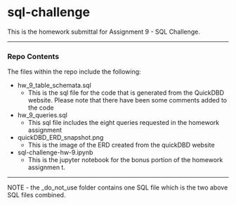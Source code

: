 
# sql-challenge

This is the homework submittal for Assignment 9 - SQL Challenge.
***
### Repo Contents
The files within the repo include the following:

+ hw_9_table_schemata.sql
    + This is the sql file for the code that is generated from the QuickDBD website. Please note that there have been some comments added to the code
+ hw_9_queries.sql
    + This sql file includes the eight queries requested in the homework assignment
+ quickDBD_ERD_snapshot.png
    + This is the image of the ERD created from the quickDBD website
+ sql-challenge-hw-9.ipynb
    + This is the jupyter notebook for the bonus portion of the homework assignmen t.

***

NOTE - the _do_not_use folder contains one SQL file which is the two above SQL files combined.
